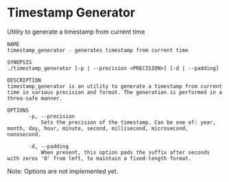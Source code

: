 # Timestamp Generator

Utility to generate a timestamp from current time

```
NAME
timestamp_generator - generates timestamp from current time

SYNOPSIS
./timestamp_generator [-p | --precision <PRECISION>] [-d | --padding]

DESCRIPTION
timestamp_generator is an utility to generate a timestamp from current time in various precision and format. The generation is performed in a threa-safe manner.

OPTIONS
       -p, --precision
           Sets the precision of the timestamp. Can be one of: year, month, day, hour, minute, second, millisecond, microsecond, nanosecond.

       -d, --padding
           When present, this option pads the suffix after seconds with zeros '0' from left, to maintain a fixed-length format.
```

Note: Options are not implemented yet.
